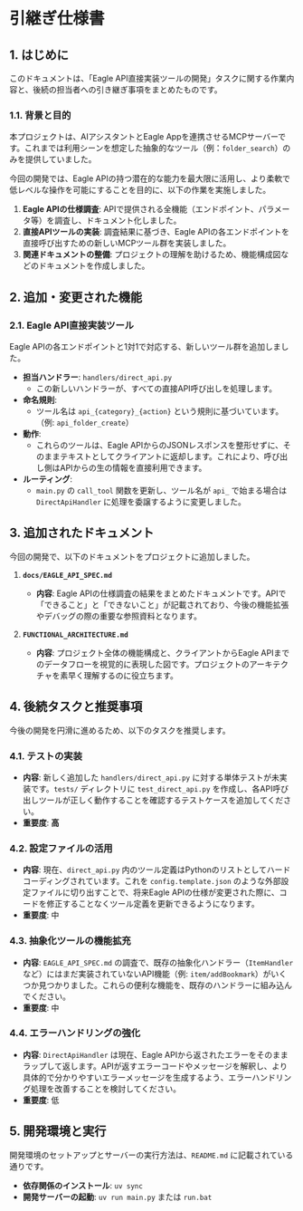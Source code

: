# 引継ぎ仕様書

## 1. はじめに

このドキュメントは、「Eagle API直接実装ツールの開発」タスクに関する作業内容と、後続の担当者への引き継ぎ事項をまとめたものです。

### 1.1. 背景と目的

本プロジェクトは、AIアシスタントとEagle Appを連携させるMCPサーバーです。これまでは利用シーンを想定した抽象的なツール（例：`folder_search`）のみを提供していました。

今回の開発では、Eagle APIの持つ潜在的な能力を最大限に活用し、より柔軟で低レベルな操作を可能にすることを目的に、以下の作業を実施しました。

1.  **Eagle APIの仕様調査**: APIで提供される全機能（エンドポイント、パラメータ等）を調査し、ドキュメント化しました。
2.  **直接APIツールの実装**: 調査結果に基づき、Eagle APIの各エンドポイントを直接呼び出すための新しいMCPツール群を実装しました。
3.  **関連ドキュメントの整備**: プロジェクトの理解を助けるため、機能構成図などのドキュメントを作成しました。

## 2. 追加・変更された機能

### 2.1. Eagle API直接実装ツール

Eagle APIの各エンドポイントと1対1で対応する、新しいツール群を追加しました。

*   **担当ハンドラー**: `handlers/direct_api.py`
    *   この新しいハンドラーが、すべての直接API呼び出しを処理します。
*   **命名規則**:
    *   ツール名は `api_{category}_{action}` という規則に基づいています。（例: `api_folder_create`）
*   **動作**:
    *   これらのツールは、Eagle APIからのJSONレスポンスを整形せずに、そのままテキストとしてクライアントに返却します。これにより、呼び出し側はAPIからの生の情報を直接利用できます。
*   **ルーティング**:
    *   `main.py` の `call_tool` 関数を更新し、ツール名が `api_` で始まる場合は `DirectApiHandler` に処理を委譲するように変更しました。

## 3. 追加されたドキュメント

今回の開発で、以下のドキュメントをプロジェクトに追加しました。

1.  **`docs/EAGLE_API_SPEC.md`**
    *   **内容**: Eagle APIの仕様調査の結果をまとめたドキュメントです。APIで「できること」と「できないこと」が記載されており、今後の機能拡張やデバッグの際の重要な参照資料となります。

2.  **`FUNCTIONAL_ARCHITECTURE.md`**
    *   **内容**: プロジェクト全体の機能構成と、クライアントからEagle APIまでのデータフローを視覚的に表現した図です。プロジェクトのアーキテクチャを素早く理解するのに役立ちます。

## 4. 後続タスクと推奨事項

今後の開発を円滑に進めるため、以下のタスクを推奨します。

### 4.1. テストの実装

*   **内容**: 新しく追加した `handlers/direct_api.py` に対する単体テストが未実装です。`tests/` ディレクトリに `test_direct_api.py` を作成し、各API呼び出しツールが正しく動作することを確認するテストケースを追加してください。
*   **重要度**: **高**

### 4.2. 設定ファイルの活用

*   **内容**: 現在、`direct_api.py` 内のツール定義はPythonのリストとしてハードコーディングされています。これを `config.template.json` のような外部設定ファイルに切り出すことで、将来Eagle APIの仕様が変更された際に、コードを修正することなくツール定義を更新できるようになります。
*   **重要度**: 中

### 4.3. 抽象化ツールの機能拡充

*   **内容**: `EAGLE_API_SPEC.md` の調査で、既存の抽象化ハンドラー（`ItemHandler` など）にはまだ実装されていないAPI機能（例: `item/addBookmark`）がいくつか見つかりました。これらの便利な機能を、既存のハンドラーに組み込んでください。
*   **重要度**: 中

### 4.4. エラーハンドリングの強化

*   **内容**: `DirectApiHandler` は現在、Eagle APIから返されたエラーをそのままラップして返します。APIが返すエラーコードやメッセージを解釈し、より具体的で分かりやすいエラーメッセージを生成するよう、エラーハンドリング処理を改善することを検討してください。
*   **重要度**: 低

## 5. 開発環境と実行

開発環境のセットアップとサーバーの実行方法は、`README.md` に記載されている通りです。

*   **依存関係のインストール**: `uv sync`
*   **開発サーバーの起動**: `uv run main.py` または `run.bat`
